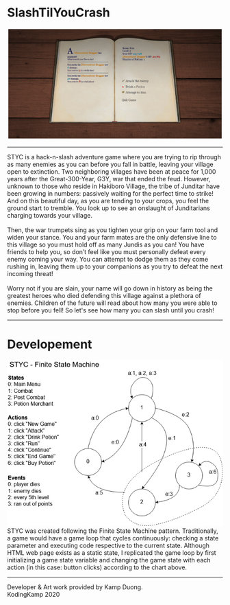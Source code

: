 # SlashTilYouCrash
<img src="https://raw.githubusercontent.com/KodingKamp/SlashTilYouCrash/master/Screenshot1.png">
<hr>
STYC is a hack-n-slash adventure game where you are trying to rip through as many enemies as you can before you fall in battle, leaving your village open to extinction. Two neighboring villages have been at peace for 1,000 years after the Great-300-Year, G3Y, war that ended the feud. However, unknown to those who reside in Hakiboro Village, the tribe of Junditar have been growing in numbers: passively waiting for the perfect time to strike! And on this beautiful day, as you are tending to your crops, you feel the ground start to tremble. You look up to see an onslaught of Junditarians charging towards your village.
<br><br>
Then, the war trumpets sing as you tighten your grip on your farm tool and widen your stance. You and your farm mates are the only defensive line to this village so you must hold off as many Jundis as you can! You have friends to help you, so don’t feel like you must personally defeat every enemy coming your way. You can attempt to dodge them as they come rushing in, leaving them up to your companions as you try to defeat the next incoming threat!
<br><br>
Worry not if you are slain, your name will go down in history as being the greatest heroes who died defending this village against a plethora of enemies. Children of the future will read about how many you were able to stop before you fell! So let's see how many you can slash until you crash!
<hr>

# Developement
<img src="https://raw.githubusercontent.com/KodingKamp/SlashTilYouCrash/master/STYC_FiniteStateMachine.png">
STYC was created following the Finite State Machine pattern. Traditionally, a game would have a game loop that cycles continuously: checking a state parameter and executing code respective to the current state. Although HTML web page exists as a static state, I replicated the game loop by first initializing a game state variable and changing the game state with each action (in this case: button clicks) according to the chart above.
<hr>
Developer & Art work provided by Kamp Duong. 
<br>KodingKamp 2020
